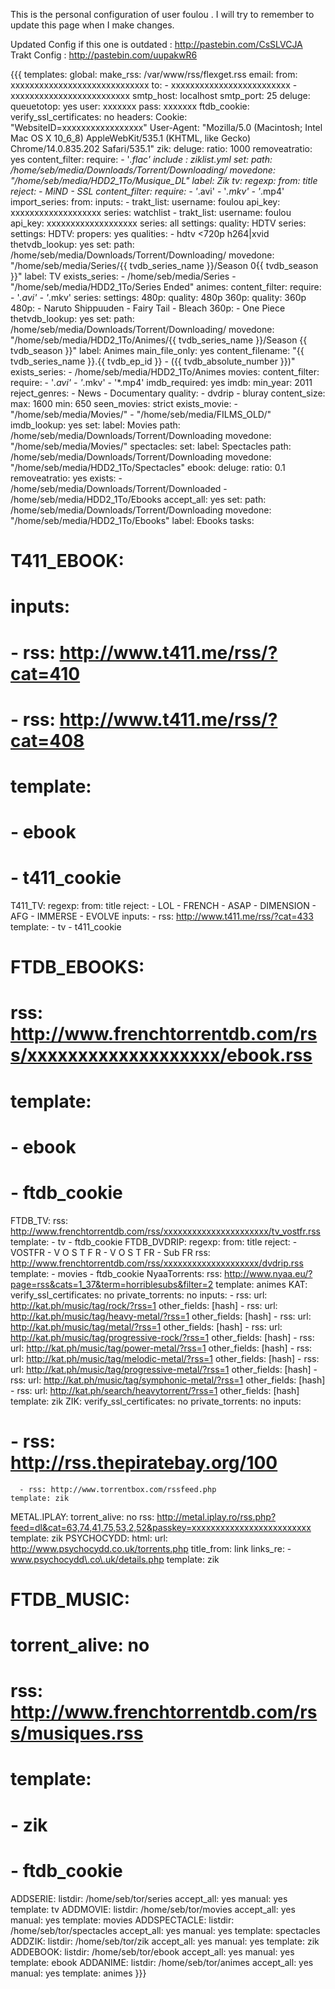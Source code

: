 This is the personal configuration of user foulou . I will try to remember to update this page when I make changes.

Updated Config if this one is outdated : http://pastebin.com/CsSLVCJA
Trakt Config : http://pastebin.com/uupakwR6

{{{
templates:
  global:
    make_rss: /var/www/rss/flexget.rss
    email:
      from: xxxxxxxxxxxxxxxxxxxxxxxxxxxxx
      to:
        - xxxxxxxxxxxxxxxxxxxxxxxxx
        - xxxxxxxxxxxxxxxxxxxxxxxxx
      smtp_host: localhost
      smtp_port: 25
    deluge:
      queuetotop: yes
      user: xxxxxxx
      pass: xxxxxxx
  ftdb_cookie:
    verify_ssl_certificates: no
    headers:
      Cookie: "WebsiteID=xxxxxxxxxxxxxxxxx"
      User-Agent: "Mozilla/5.0 (Macintosh; Intel Mac OS X 10_6_8) AppleWebKit/535.1 (KHTML, like Gecko) Chrome/14.0.835.202 Safari/535.1"
  zik:
    deluge:
      ratio: 1000
      removeatratio: yes
    content_filter:
      require:
        - '*.flac'
    include : ziklist.yml
    set:
      path: /home/seb/media/Downloads/Torrent/Downloading/
      movedone: "/home/seb/media/HDD2_1To/Musique_DL"
      label: Zik
  tv:
    regexp:
      from: title
      reject:
        - MiND
        - SSL
    content_filter:
      require:
        - '*.avi'
        - '*.mkv'
        - '*.mp4'
    import_series:
      from:
        inputs:
          - trakt_list:
              username: foulou
              api_key: xxxxxxxxxxxxxxxxxxx
              series: watchlist
          - trakt_list:
              username: foulou
              api_key: xxxxxxxxxxxxxxxxxxx
              series: all
      settings:
        quality: HDTV
    series:
      settings:
        HDTV:
          propers: yes
          qualities:
            - hdtv <720p h264|xvid
    thetvdb_lookup: yes
    set:
      path: /home/seb/media/Downloads/Torrent/Downloading/
      movedone: "/home/seb/media/Series/{{ tvdb_series_name }}/Season 0{{ tvdb_season }}"
      label: TV
    exists_series:
      - /home/seb/media/Series
      - "/home/seb/media/HDD2_1To/Series Ended"
  animes:
    content_filter:
      require:
        - '*.avi'
        - '*.mkv'
    series:
      settings:
        480p:
          quality: 480p
        360p:
          quality: 360p
      480p:
        - Naruto Shippuuden
        - Fairy Tail
        - Bleach
      360p:
        - One Piece
    thetvdb_lookup: yes
    set:
      path: /home/seb/media/Downloads/Torrent/Downloading/
      movedone: "/home/seb/media/HDD2_1To/Animes/{{ tvdb_series_name }}/Season {{ tvdb_season }}"
      label: Animes
      main_file_only: yes
      content_filename: "{{ tvdb_series_name }}.{{ tvdb_ep_id }} - ({{ tvdb_absolute_number }})"
    exists_series:
      - /home/seb/media/HDD2_1To/Animes
  movies:
    content_filter:
      require:
        - '*.avi'
        - '*.mkv'
        - '*.mp4'
    imdb_required: yes
    imdb:
      min_year: 2011
      reject_genres:
        - News
        - Documentary
    quality:
      - dvdrip
      - bluray
    content_size:
      max: 1600
      min: 650
    seen_movies: strict
    exists_movie:
      - "/home/seb/media/Movies/"
      - "/home/seb/media/FILMS_OLD/"
    imdb_lookup: yes
    set:
      label: Movies
      path: /home/seb/media/Downloads/Torrent/Downloading
      movedone: "/home/seb/media/Movies/"
  spectacles:
    set:
      label: Spectacles
      path: /home/seb/media/Downloads/Torrent/Downloading
      movedone: "/home/seb/media/HDD2_1To/Spectacles"
  ebook:
    deluge:
      ratio: 0.1
      removeatratio: yes
    exists:
      - /home/seb/media/Downloads/Torrent/Downloaded
      - /home/seb/media/HDD2_1To/Ebooks
    accept_all: yes
    set:
      path: /home/seb/media/Downloads/Torrent/Downloading
      movedone: "/home/seb/media/HDD2_1To/Ebooks"
      label: Ebooks
tasks:
#  T411_EBOOK:
#    inputs:
#      - rss: http://www.t411.me/rss/?cat=410
#      - rss: http://www.t411.me/rss/?cat=408
#    template:
#      - ebook
#      - t411_cookie
  T411_TV:
    regexp:
      from: title
      reject:
        - LOL
        - FRENCH
        - ASAP
        - DIMENSION
        - AFG
        - IMMERSE
        - EVOLVE
    inputs:
      - rss: http://www.t411.me/rss/?cat=433
    template:
      - tv
      - t411_cookie
#  FTDB_EBOOKS:
#    rss: http://www.frenchtorrentdb.com/rss/xxxxxxxxxxxxxxxxxxx/ebook.rss
#    template:
#      - ebook
#      - ftdb_cookie
  FTDB_TV:
    rss: http://www.frenchtorrentdb.com/rss/xxxxxxxxxxxxxxxxxxxxxx/tv_vostfr.rss
    template:
      - tv
      - ftdb_cookie
  FTDB_DVDRIP:
    regexp:
      from: title
      reject:
        - VOSTFR
        - V O S T F R
        - V O S T FR
        - Sub FR
    rss: http://www.frenchtorrentdb.com/rss/xxxxxxxxxxxxxxxxxxxx/dvdrip.rss
    template:
      - movies
      - ftdb_cookie
  NyaaTorrents:
    rss: http://www.nyaa.eu/?page=rss&cats=1_37&term=horriblesubs&filter=2
    template: animes
  KAT:
    verify_ssl_certificates: no
    private_torrents: no
    inputs:
      - rss:
          url: http://kat.ph/music/tag/rock/?rss=1
          other_fields: [hash]
      - rss:
          url: http://kat.ph/music/tag/heavy-metal/?rss=1
          other_fields: [hash]
      - rss:
          url: http://kat.ph/music/tag/metal/?rss=1
          other_fields: [hash]
      - rss:
          url: http://kat.ph/music/tag/progressive-rock/?rss=1
          other_fields: [hash]
      - rss:
          url: http://kat.ph/music/tag/power-metal/?rss=1
          other_fields: [hash]
      - rss:
          url: http://kat.ph/music/tag/melodic-metal/?rss=1
          other_fields: [hash]
      - rss:
          url: http://kat.ph/music/tag/progressive-metal/?rss=1
          other_fields: [hash]
      - rss:
          url: http://kat.ph/music/tag/symphonic-metal/?rss=1
          other_fields: [hash]
      - rss:
          url: http://kat.ph/search/heavytorrent/?rss=1
          other_fields: [hash]
    template: zik
  ZIK:
    verify_ssl_certificates: no
    private_torrents: no
    inputs:
#      - rss: http://rss.thepiratebay.org/100
      - rss: http://www.torrentbox.com/rssfeed.php
    template: zik
  METAL.IPLAY:
    torrent_alive: no
    rss: http://metal.iplay.ro/rss.php?feed=dl&cat=63,74,41,75,53,2,52&passkey=xxxxxxxxxxxxxxxxxxxxxxxxx
    template: zik
  PSYCHOCYDD:
    html:
      url: http://www.psychocydd.co.uk/torrents.php
      title_from: link
      links_re:
        - www.psychocydd\.co\.uk/details.php
    template: zik
#  FTDB_MUSIC:
#    torrent_alive: no
#    rss: http://www.frenchtorrentdb.com/rss/musiques.rss
#    template:
#      - zik
#      - ftdb_cookie
  ADDSERIE:
    listdir: /home/seb/tor/series
    accept_all: yes
    manual: yes
    template: tv
  ADDMOVIE:
    listdir: /home/seb/tor/movies
    accept_all: yes
    manual: yes
    template: movies
  ADDSPECTACLE:
    listdir: /home/seb/tor/spectacles
    accept_all: yes
    manual: yes
    template: spectacles
  ADDZIK:
    listdir: /home/seb/tor/zik
    accept_all: yes
    manual: yes
    template: zik
  ADDEBOOK:
    listdir: /home/seb/tor/ebook
    accept_all: yes
    manual: yes
    template: ebook
  ADDANIME:
    listdir: /home/seb/tor/animes
    accept_all: yes
    manual: yes
    template: animes
}}}
